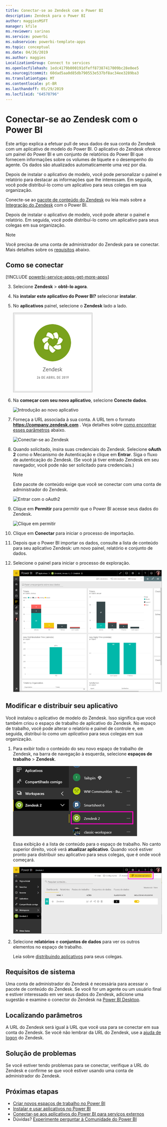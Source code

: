 ```yaml
---
title: Conectar-se ao Zendesk com o Power BI
description: Zendesk para o Power BI
author: maggiesMSFT
manager: kfile
ms.reviewer: sarinas
ms.service: powerbi
ms.subservice: powerbi-template-apps
ms.topic: conceptual
ms.date: 04/26/2019
ms.author: maggies
LocalizationGroup: Connect to services
ms.openlocfilehash: 1edc4179b000191dfeff87387417009bc28e0ee5
ms.sourcegitcommit: 60dad5aa0d85db790553e537bf8ac34ee3289ba3
ms.translationtype: MT
ms.contentlocale: pt-BR
ms.lasthandoff: 05/29/2019
ms.locfileid: "64578796"
---
```

# <a name="connect-to-zendesk-with-power-bi"></a>Conectar-se ao Zendesk com o Power BI

Este artigo explica a efetuar pull de seus dados de sua conta do Zendesk com um aplicativo de modelo do Power BI. O aplicativo do Zendesk oferece um painel do Power BI e um conjunto de relatórios do Power BI que fornecem informações sobre os volumes de tíquete e o desempenho do agente. Os dados são atualizados automaticamente uma vez por dia. 

Depois de instalar o aplicativo de modelo, você pode personalizar o painel e relatório para destacar as informações que lhe interessam. Em seguida, você pode distribuí-lo como um aplicativo para seus colegas em sua organização.

Conecte-se ao [pacote de conteúdo do Zendesk](https://app.powerbi.com/getdata/services/zendesk) ou leia mais sobre a [Integração do Zendesk](https://powerbi.microsoft.com/integrations/zendesk) com o Power BI.

Depois de instalar o aplicativo de modelo, você pode alterar o painel e relatório. Em seguida, você pode distribuí-lo como um aplicativo para seus colegas em sua organização.

>[!NOTE]
>Você precisa de uma conta de administrador do Zendesk para se conectar. Mais detalhes sobre os [requisitos](#system-requirements) abaixo.

## <a name="how-to-connect"></a>Como se conectar

[!INCLUDE [powerbi-service-apps-get-more-apps](./includes/powerbi-service-apps-get-more-apps.md)]

3. Selecione **Zendesk** \> **obtê-lo agora**.
4. Na **instalar este aplicativo do Power BI?** selecionar **instalar**.
4. No **aplicativos** painel, selecione o **Zendesk** lado a lado.

    ![Bloco de aplicativo do Power BI Zendesk](media/service-connect-to-zendesk/power-bi-zendesk-tile.png)

6. Na **começar com seu novo aplicativo**, selecione **Conecte dados**.

    ![Introdução ao novo aplicativo](media/service-tutorial-connect-to-github/power-bi-github-app-tutorial-connect-data.png)

4. Forneça a URL associada à sua conta. A URL tem o formato **https://company.zendesk.com** . Veja detalhes sobre [como encontrar esses parâmetros](#finding-parameters) abaixo.
   
   ![Conectar-se ao Zendesk](media/service-connect-to-zendesk/pbi_zendeskconnect.png)

5. Quando solicitado, insira suas credenciais do Zendesk.  Selecione **oAuth 2** como o Mecanismo de Autenticação e clique em **Entrar**. Siga o fluxo de autenticação do Zendesk. (Se você já tiver entrado Zendesk em seu navegador, você pode não ser solicitado para credenciais.)
   
   > [!NOTE]
   > Este pacote de conteúdo exige que você se conectar com uma conta de administrador do Zendesk. 
   > 
   
   ![Entrar com o oAuth2](media/service-connect-to-zendesk/pbi_zendesksignin.png)
6. Clique em **Permitir** para permitir que o Power BI acesse seus dados do Zendesk.
   
   ![Clique em permitir](media/service-connect-to-zendesk/zendesk2.jpg)
7. Clique em **Conectar** para iniciar o processo de importação. 
8. Depois que o Power BI importar os dados, consulte a lista de conteúdo para seu aplicativo Zendesk: um novo painel, relatório e conjunto de dados.
9. Selecione o painel para iniciar o processo de exploração.

    ![Painel do Zendesk](media/service-connect-to-zendesk/power-bi-zendesk-dashboard.png)
   
## <a name="modify-and-distribute-your-app"></a>Modificar e distribuir seu aplicativo

Você instalou o aplicativo de modelo do Zendesk. Isso significa que você também criou o espaço de trabalho de aplicativo do Zendesk. No espaço de trabalho, você pode alterar o relatório e painel de controle e, em seguida, distribuí-lo como um *aplicativo* para seus colegas em sua organização. 

1. Para exibir todo o conteúdo do seu novo espaço de trabalho de Zendesk, na barra de navegação à esquerda, selecione **espaços de trabalho** > **Zendesk**. 

    ![Espaço de trabalho do Zendesk no painel de navegação à esquerda](media/service-connect-to-zendesk/power-bi-zendesk-workspace-left-nav.png)

    Essa exibição é a lista de conteúdo para o espaço de trabalho. No canto superior direito, você verá **atualizar aplicativo**. Quando você estiver pronto para distribuir seu aplicativo para seus colegas, que é onde você começará. 

    ![Lista de conteúdo do Zendesk](media/service-connect-to-zendesk/power-bi-zendesk-content-list.png)

2. Selecione **relatórios** e **conjuntos de dados** para ver os outros elementos no espaço de trabalho.

    Leia sobre [distribuindo aplicativos](service-create-distribute-apps.md) para seus colegas.

## <a name="system-requirements"></a>Requisitos de sistema
Uma conta de administrador do Zendesk é necessária para acessar o pacote de conteúdo do Zendesk. Se você for um agente ou um usuário final e estiver interessado em ver seus dados do Zendesk, adicione uma sugestão e examine o conector do Zendesk na [Power BI Desktop](desktop-connect-to-data.md).

## <a name="finding-parameters"></a>Localizando parâmetros
A URL do Zendesk será igual à URL que você usa para se conectar em sua conta do Zendesk. Se você não lembrar da URL do Zendesk, use a [ajuda de logon](https://www.zendesk.com/login/) do Zendesk.

## <a name="troubleshooting"></a>Solução de problemas
Se você estiver tendo problemas para se conectar, verifique a URL do Zendesk e confirme se que você estiver usando uma conta de administrador do Zendesk.

## <a name="next-steps"></a>Próximas etapas

* [Criar novos espaços de trabalho no Power BI](service-create-the-new-workspaces.md)
* [Instalar e usar aplicativos no Power BI](consumer/end-user-apps.md)
* [Conectar-se aos aplicativos do Power BI para serviços externos](service-connect-to-services.md)
* Dúvidas? [Experimente perguntar à Comunidade do Power BI](http://community.powerbi.com/)

